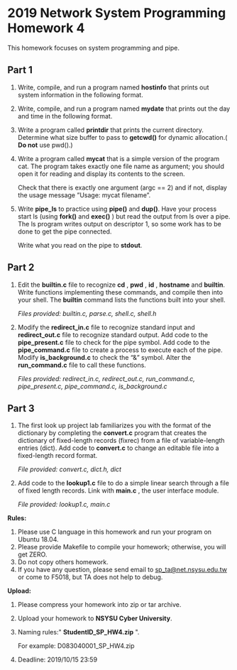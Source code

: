 # 2019 Network System Programming Homework 4

This homework focuses on system programming and pipe.

## Part 1

1. Write, compile, and run a program named **hostinfo** that prints out system information in the following format.

2. Write, compile, and run a program named **mydate** that prints out the day and time in the following format.

3. Write a program called **printdir** that prints the current directory. Determine what size buffer to pass to **getcwd()** for dynamic allocation.( **Do not** use pwd().)

4. Write a program called **mycat** that is a simple version of the program cat. The program takes exactly one file name as argument; you should open it for reading and display its contents to the screen.

   Check that there is exactly one argument (argc == 2) and if not, display the usage message ”Usage: mycat filename”.

5. Write **pipe_ls** to practice using **pipe()** and **dup()**. Have your process start ls (using **fork()** and **exec()** ) but read the output from ls over a pipe. The ls program writes output on descriptor 1, so some work has to be done to get the pipe connected.

    Write what you read on the pipe to **stdout**.

## Part 2

1. Edit the **builtin.c** file to recognize **cd** , **pwd** , **id** , **hostname** and **builtin**. Write functions implementing these commands, and compile then into your shell. The **builtin** command lists the functions built into your shell.

    _Files provided:_
    _builtin.c, parse.c, shell.c, shell.h_

2. Modify the **redirect_in.c** file to recognize standard input and **redirect_out.c** file to recognize standard output. Add code to the **pipe_present.c** file to check for the pipe symbol. Add code to the **pipe_command.c** file to create a process to execute each of the pipe. Modify **is_background.c** to check the “&” symbol. Alter the **run_command.c** file to call these functions.

    _Files provided:_
    _redirect_in.c, redirect_out.c, run_command.c, pipe_present.c, pipe_command.c,_
    _is_background.c_

## Part 3

1. The first look up project lab familiarizes you with the format of the dictionary by completing the **convert.c** program that creates the dictionary of fixed-length records (fixrec) from a file of variable-length entries (dict). Add code to **convert.c** to change an editable file into a fixed-length record format.

    _File provided:_
    _convert.c, dict.h, dict_

2. Add code to the **lookup1.c** file to do a simple linear search through a file of fixed length records. Link with **main.c** , the user interface module.

    _File provided:_
    _lookup1.c, main.c_

**Rules:**

1. Please use C language in this homework and run your program on Ubuntu 18.04.
2. Please provide Makefile to compile your homework; otherwise, you will get ZERO.
3. Do not copy others homework.
4. If you have any question, please send email to sp_ta@net.nsysu.edu.tw or come to F5018, but TA does not help to debug.

**Upload:**

1. Please compress your homework into zip or tar archive.
2. Upload your homework to **NSYSU Cyber University**.
3. Naming rules:" **StudentID_SP_HW4.zip** ".

    For example: D083040001_SP_HW4.zip
4. Deadline: 2019/10/15 23:59

